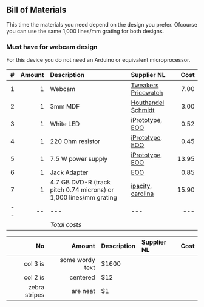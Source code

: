 ## Bill of Materials

This time the materials you need depend on the design you prefer. Ofcourse you can use the same 1,000 lines/mm grating for both designs.

### Must have for webcam design

For this device you do not need an Arduino or equivalent microprocessor.

| # | Amount | Description | Supplier NL | Cost |
| -: | ----: | :--------- | :------- | ---: |
| 1 | 1 | Webcam | [Tweakers Pricewatch](http://tweakers.net/categorie/289/webcams/producten/#filter:q1bKL0pJLXLLTM1JUbJSKijKzCpW0oEIBucXlQDFEouT4SIFqcmeQHW6hrUA) | 7.00 |
| 2 | 1 | 3mm MDF |[Houthandel Schmidt](https://www.google.com/maps/dir/Waag+Society,+Nieuwmarkt,+Amsterdam,+Netherlands/Houthandel+Schmidt,+Oudezijds+Achterburgwal+53,+1012+DB+Amsterdam,+Netherlands/@52.3732195,4.8971869,17z/data=!3m1!4b1!4m13!4m12!1m5!1m1!1s0x47c609b93deae857:0xa3c3b57e66c44946!2m2!1d4.900298!2d52.372807!1m5!1m1!1s0x47c609b901ad7703:0x6d511a1e0f5be9c2!2m2!1d4.89915!2d52.373417) | 3.00 |
| 3 | 1 | White LED | [iPrototype](https://iprototype.nl/products/components/led-lcd/ledwit), [EOO](http://www.eoo-bv.nl/index.php?_a=viewProd&productId=9088) | 0.52 |
| 4 | 1 | 220 Ohm resistor|[iPrototype](https://iprototype.nl/products/components/resistors/220R), [EOO](http://www.eoo-bv.nl/index.php?_a=viewProd&productId=5785) | 0.45 |
| 5 | 1 | 7.5 W power supply|[iPrototype](https://iprototype.nl/products/accessoires/power/adapter), [EOO](http://www.eoo-bv.nl/index.php?_a=viewProd&productId=11642) | 13.95 |
| 6 | 1 | Jack Adapter|[EOO](http://www.eoo-bv.nl/index.php?_a=viewProd&productId=14342)| 0.85 |
| 7 | 1 | 4.7 GB DVD-R (track pitch 0.74 microns) or 1,000 lines/mm grating|[ipacity](http://ipacity.biedmeer.nl/Webwinkel-Product-78540591/Folie-tralie-1000-lijnen-mm-%2815-x-30-cm%29.html), [carolina](http://www.carolina.com/physical-science-light-and-optics/diffraction-grating/755230.pr?catId=&mCat=&sCat=&ssCat=&question=diffraction+grating) | 15.90 |
| -- | -- | --- | --- | --- |
| | | *Total costs* | | |


| No | Amount | Description | Supplier NL | Cost |
| -: | -----: | :---------- | :---------- | ---: |
| col 3 is      | some wordy text | $1600 | | |
| col 2 is      | centered        |   $12 | | |
| zebra stripes | are neat        |    $1 | | |
